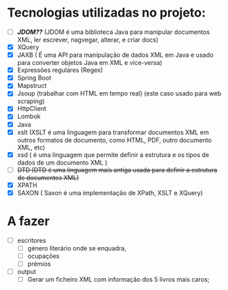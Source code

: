 
# Tecnologias utilizadas no projeto:


- [ ] **_JDOM??_** (JDOM é uma biblioteca Java para manipular documentos XML, ler escrever, nagvegar, alterar, e criar docs)
- [x] XQuery
- [x] JAXB ( É uma API para manipulação de dados XML em Java e usado para converter objetos Java em XML e vice-versa)
- [x] Expressões regulares (Regex)
- [x] Spring Boot
- [x] Mapstruct
- [x] Jsoup (trabalhar com HTML em tempo real) (este caso usado para web scraping) 
- [x] HttpClient
- [x] Lombok
- [x] Java
- [x] xslt (XSLT é uma linguagem para transformar documentos XML em outros formatos de documento, como HTML, PDF, outro documento XML, etc)
- [x] xsd ( é uma linguagem que permite definir a estrutura e os tipos de dados de um documento XML )
- [ ] ~~DTD (DTD é uma linguagem mais antiga usada para definir a estrutura de documentos XML)~~
- [x] XPATH
- [x] SAXON  ( Saxon é uma implementação de XPath, XSLT e XQuery)

# A fazer

- [ ] escritores
  - [ ] género literário onde se enquadra, 
  - [ ] ocupações
  - [ ] prémios
- [ ] output
  -  [ ] Gerar um ficheiro XML com informação dos 5 livros mais caros;
